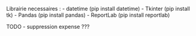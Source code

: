 Librairie necessaires : 
    - datetime (pip install datetime)
    - Tkinter (pip install tk)
    - Pandas (pip install pandas)
    - ReportLab (pip install reportlab)

TODO 
    - suppression expense ???
